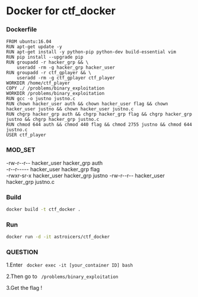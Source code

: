 Docker for ctf_docker
==================== 

### Dockerfile
```
FROM ubuntu:16.04
RUN apt-get update -y
RUN apt-get install -y python-pip python-dev build-essential vim
RUN pip install --upgrade pip
RUN groupadd -r hacker_grp && \
    useradd -rm -g hacker_grp hacker_user
RUN groupadd -r ctf_gplayer && \
    useradd -rm -g ctf_gplayer ctf_player
WORKDIR /home/ctf_player
COPY ./ /problems/binary_exploitation
WORKDIR /problems/binary_exploitation
RUN gcc -o justno justno.c
RUN chown hacker_user auth && chown hacker_user flag && chown hacker_user justno && chown hacker_user justno.c
RUN chgrp hacker_grp auth && chgrp hacker_grp flag && chgrp hacker_grp justno && chgrp hacker_grp justno.c
RUN chmod 644 auth && chmod 440 flag && chmod 2755 justno && chmod 644 justno.c
USER ctf_player
```

### MOD_SET

-rw-r--r-- hacker_user hacker_grp  auth        
-r--r----- hacker_user hacker_grp  flag        
-rwxr-sr-x hacker_user hacker_grp  justno
-rw-r--r-- hacker_user hacker_grp  justno.c    


### Build 
```sh
docker build -t ctf_docker .
```

### Run
```sh
docker run -d -it astroicers/ctf_docker
```

### QUESTION

1.Enter ``` docker exec -it [your_container ID] bash```

2.Then go to ``` /problems/binary_exploitation```

3.Get the flag !